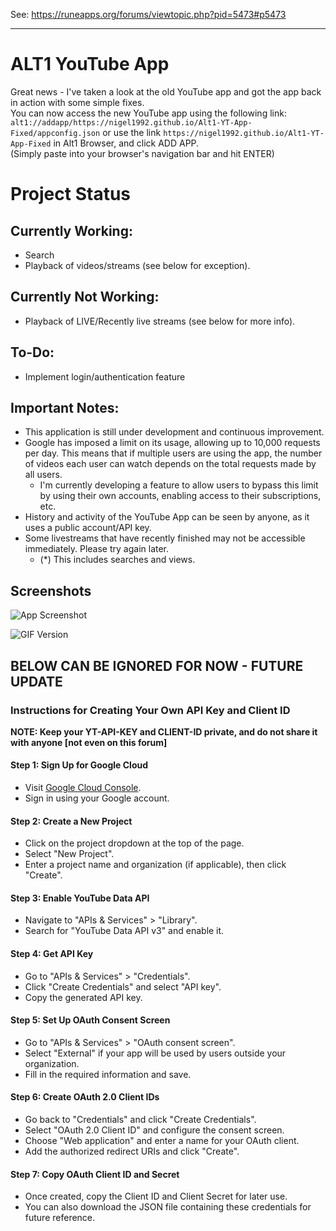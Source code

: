 See: https://runeapps.org/forums/viewtopic.php?pid=5473#p5473

----------
# ALT1 YouTube App

Great news - I've taken a look at the old YouTube app and got the app back in action with some simple fixes.  
You can now access the new YouTube app using the following link: ```alt1://addapp/https://nigel1992.github.io/Alt1-YT-App-Fixed/appconfig.json``` or use the link ```https://nigel1992.github.io/Alt1-YT-App-Fixed``` in Alt1 Browser, and click ADD APP.  
(Simply paste into your browser's navigation bar and hit ENTER)


# Project Status

## Currently Working:

- Search
- Playback of videos/streams (see below for exception).

## Currently Not Working:

- Playback of LIVE/Recently live streams (see below for more info).

## To-Do:

- Implement login/authentication feature

## Important Notes:

- This application is still under development and continuous improvement.
- Google has imposed a limit on its usage, allowing up to 10,000 requests per day. This means that if multiple users are using the app, the number of videos each user can watch depends on the total requests made by all users.
  - I'm currently developing a feature to allow users to bypass this limit by using their own accounts, enabling access to their subscriptions, etc.
- History and activity of the YouTube App can be seen by anyone, as it uses a public account/API key.
- Some livestreams that have recently finished may not be accessible immediately. Please try again later.
  - (*) This includes searches and views.


## Screenshots

![App Screenshot](https://i.imgur.com/n3tmwQJ.png)

![GIF Version](https://i.gyazo.com/5377bba885532afd2ae03c318ccbdc9f.gif)



## BELOW CAN BE IGNORED FOR NOW - FUTURE UPDATE

### Instructions for Creating Your Own API Key and Client ID

**NOTE: Keep your YT-API-KEY and CLIENT-ID private, and do not share it with anyone [not even on this forum]**

#### Step 1: Sign Up for Google Cloud

- Visit [Google Cloud Console](https://console.cloud.google.com/).
- Sign in using your Google account.

#### Step 2: Create a New Project

- Click on the project dropdown at the top of the page.
- Select "New Project".
- Enter a project name and organization (if applicable), then click "Create".

#### Step 3: Enable YouTube Data API

- Navigate to "APIs & Services" > "Library".
- Search for "YouTube Data API v3" and enable it.

#### Step 4: Get API Key

- Go to "APIs & Services" > "Credentials".
- Click "Create Credentials" and select "API key".
- Copy the generated API key.

#### Step 5: Set Up OAuth Consent Screen

- Go to "APIs & Services" > "OAuth consent screen".
- Select "External" if your app will be used by users outside your organization.
- Fill in the required information and save.

#### Step 6: Create OAuth 2.0 Client IDs

- Go back to "Credentials" and click "Create Credentials".
- Select "OAuth 2.0 Client ID" and configure the consent screen.
- Choose "Web application" and enter a name for your OAuth client.
- Add the authorized redirect URIs and click "Create".

#### Step 7: Copy OAuth Client ID and Secret

- Once created, copy the Client ID and Client Secret for later use.
- You can also download the JSON file containing these credentials for future reference.

